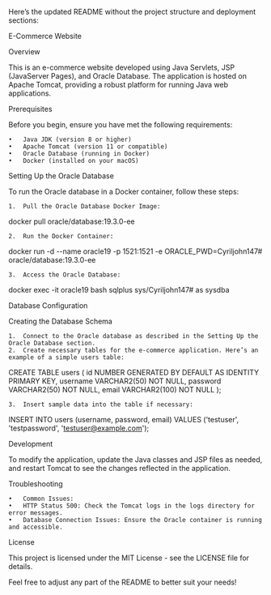 Here’s the updated README without the project structure and deployment sections:

E-Commerce Website

Overview

This is an e-commerce website developed using Java Servlets, JSP (JavaServer Pages), and Oracle Database. The application is hosted on Apache Tomcat, providing a robust platform for running Java web applications.

Prerequisites

Before you begin, ensure you have met the following requirements:

	•	Java JDK (version 8 or higher)
	•	Apache Tomcat (version 11 or compatible)
	•	Oracle Database (running in Docker)
	•	Docker (installed on your macOS)

Setting Up the Oracle Database

To run the Oracle database in a Docker container, follow these steps:

	1.	Pull the Oracle Database Docker Image:

docker pull oracle/database:19.3.0-ee


	2.	Run the Docker Container:

docker run -d --name oracle19 -p 1521:1521 -e ORACLE_PWD=Cyriljohn147# oracle/database:19.3.0-ee


	3.	Access the Oracle Database:

docker exec -it oracle19 bash
sqlplus sys/Cyriljohn147# as sysdba



Database Configuration

Creating the Database Schema

	1.	Connect to the Oracle database as described in the Setting Up the Oracle Database section.
	2.	Create necessary tables for the e-commerce application. Here’s an example of a simple users table:

CREATE TABLE users (
    id NUMBER GENERATED BY DEFAULT AS IDENTITY PRIMARY KEY,
    username VARCHAR2(50) NOT NULL,
    password VARCHAR2(50) NOT NULL,
    email VARCHAR2(100) NOT NULL
);


	3.	Insert sample data into the table if necessary:

INSERT INTO users (username, password, email) VALUES ('testuser', 'testpassword', 'testuser@example.com');



Development

To modify the application, update the Java classes and JSP files as needed, and restart Tomcat to see the changes reflected in the application.

Troubleshooting

	•	Common Issues:
	•	HTTP Status 500: Check the Tomcat logs in the logs directory for error messages.
	•	Database Connection Issues: Ensure the Oracle container is running and accessible.

License

This project is licensed under the MIT License - see the LICENSE file for details.

Feel free to adjust any part of the README to better suit your needs!
